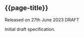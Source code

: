 ## {{page-title}}

<span class="nhsd-a-tag nhsd-a-tag--bg-light-blue">Released on 27th June 2023</span>
<span class="nhsd-a-tag nhsd-a-tag--bg-light-red">DRAFT</span>

Initial draft specification.